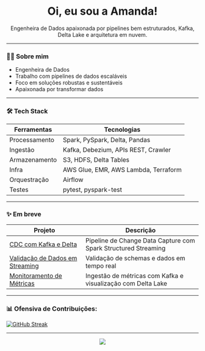 <h1 align="center">Oi, eu sou a Amanda!</h1>

<p align="center">
Engenheira de Dados apaixonada por pipelines bem estruturados, Kafka, Delta Lake e arquitetura em nuvem.
</p>

---

### :woman_technologist: Sobre mim

- Engenheira de Dados  
- Trabalho com pipelines de dados escaláveis  
- Foco em soluções robustas e sustentáveis  
- Apaixonada por transformar dados

---

### :hammer_and_wrench: Tech Stack

| Ferramentas  | Tecnologias |
|--------------|-------------|
| Processamento | Spark, PySpark, Delta, Pandas |
| Ingestão      | Kafka, Debezium, APIs REST, Crawler |
| Armazenamento | S3, HDFS, Delta Tables |
| Infra         | AWS Glue, EMR, AWS Lambda, Terraform |
| Orquestração  | Airflow |
| Testes        | pytest, pyspark-test |

---

### :sparkles: Em breve

| Projeto | Descrição |
|--------|-----------|
| [CDC com Kafka e Delta](https://github.com/seuusuario/cdc-kafka-delta) | Pipeline de Change Data Capture com Spark Structured Streaming |
| [Validação de Dados em Streaming](https://github.com/seuusuario/validacao-streaming) | Validação de schemas e dados em tempo real |
| [Monitoramento de Métricas](https://github.com/seuusuario/monitoramento-kafka) | Ingestão de métricas com Kafka e visualização com Delta Lake |

---
### 📊 Ofensiva de Contribuições:

[![GitHub Streak](https://streak-stats.demolab.com?user=Amanda-FG&theme=default)](https://git.io/streak-stats)

---

<p align="center">
  <img src="https://github-readme-stats.vercel.app/api?username=Amanda-FG&show_icons=true&theme=default" />
</p>
